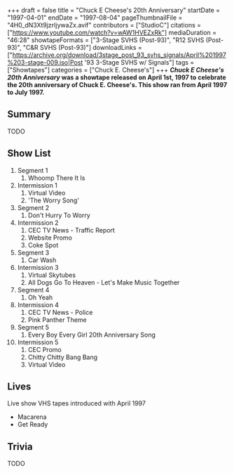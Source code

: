 +++
draft = false
title = "Chuck E Cheese's 20th Anniversary"
startDate = "1997-04-01"
endDate = "1997-08-04"
pageThumbnailFile = "4H0_dN3Xt9jzrIjywaZx.avif"
contributors = ["StudioC"]
citations = ["https://www.youtube.com/watch?v=wAW1HVEZxRk"]
mediaDuration = "46:28"
showtapeFormats = ["3-Stage SVHS (Post-93)", "R12 SVHS (Post-93)", "C&R SVHS (Post-93)"]
downloadLinks = ["https://archive.org/download/3stage_post_93_svhs_signals/April%201997%203-stage-009.iso|Post '93 3-Stage SVHS w/ Signals"]
tags = ["Showtapes"]
categories = ["Chuck E. Cheese's"]
+++
***Chuck E Cheese's 20th Anniversary* was a showtape released on April 1st, 1997 to celebrate the 20th anniversary of Chuck E. Cheese's.
This show ran from April 1997 to July 1997.**

## Summary

TODO

## Show List

1.  Segment 1
    1.  Whoomp There It Is
2.  Intermission 1
    1.  Virtual Video
    2.  'The Worry Song'
3.  Segment 2
    1.  Don't Hurry To Worry
4.  Intermission 2
    1.  CEC TV News - Traffic Report
    2.  Website Promo
    3.  Coke Spot
5.  Segment 3
    1.  Car Wash
6.  Intermission 3
    1.  Virtual Skytubes
    2.  All Dogs Go To Heaven - Let's Make Music Together
7.  Segment 4
    1.  Oh Yeah
8.  Intermission 4
    1.  CEC TV News - Police
    2.  Pink Panther Theme
9.  Segment 5
    1.  Every Boy Every Girl 20th Anniversary Song
10. Intermission 5
    1.  CEC Promo
    2.  Chitty Chitty Bang Bang
    3.  Virtual Video

## Lives

Live show VHS tapes introduced with April 1997

- Macarena
- Get Ready

## Trivia

TODO
